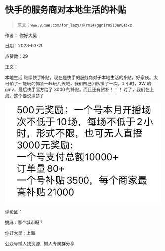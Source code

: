 # 快手的服务商对本地生活的补贴

> 原文：[`www.yuque.com/for_lazy/xkrm14/ggnirn513en043xz`](https://www.yuque.com/for_lazy/xkrm14/ggnirn513en043xz)

作者： 你好大吴

日期：2023-03-21

点赞数：29

正文：

本地生活 继续快手补贴，现在是快手的服务商对于本地生活的补贴，好家伙。太可怕了～能玩的抓紧一起玩几天吧，我们自己团队播了一次，2 小时，2W 的 gmv，最后快手官方给了 3000 的补贴。而且还有货补！！！ 对了，我们在上海。这个要说清楚了

![](img/4b69011e8b75dff0e50ebb51dade523b.png)  

评论区：

姚麻 : 哪个城市呀？

你好大吴 : 上海

公众号懒人找资源，懒人专属群分享

